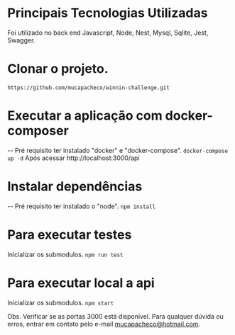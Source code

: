 # Principais Tecnologias Utilizadas

Foi utilizado no back end Javascript, Node, Nest, Mysql, Sqlite, Jest, Swagger.

# Clonar o projeto.
``https://github.com/mucapacheco/winnin-challenge.git``

# Executar a aplicação com docker-composer
-- Pré requisito ter instalado "docker" e "docker-compose".
``docker-compose up -d``
Após acessar http://localhost:3000/api

# Instalar dependências
-- Pré requisito ter instalado o "node".
``npm install``

# Para executar testes
Inicializar os submodulos.
``npm run test``

# Para executar local a api
Inicializar os submodulos.
``npm start``

Obs. Verificar se as portas 3000  está disponível.
Para qualquer dúvida ou erros, entrar em contato pelo e-mail mucapacheco@hotmail.com.
